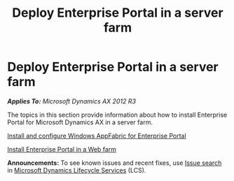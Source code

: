 ﻿---
title: Deploy Enterprise Portal in a server farm
TOCTitle: Deploy Enterprise Portal in a server farm
ms:assetid: c374b4f0-eb2e-419d-90c8-924aec326db7
ms:mtpsurl: https://technet.microsoft.com/en-us/library/Dn473938(v=AX.60)
ms:contentKeyID: 59371891
ms.date: 05/01/2014
mtps_version: v=AX.60
---

# Deploy Enterprise Portal in a server farm 


_**Applies To:** Microsoft Dynamics AX 2012 R3_

The topics in this section provide information about how to install Enterprise Portal for Microsoft Dynamics AX in a server farm.

[Install and configure Windows AppFabric for Enterprise Portal](install-and-configure-windows-appfabric-for-enterprise-portal.md)

[Install Enterprise Portal in a Web farm](install-enterprise-portal-in-a-web-farm.md)

  
**Announcements:** To see known issues and recent fixes, use [Issue search](http://go.microsoft.com/fwlink/?linkid=389258) in [Microsoft Dynamics Lifecycle Services](http://go.microsoft.com/fwlink/?linkid=306505) (LCS).

